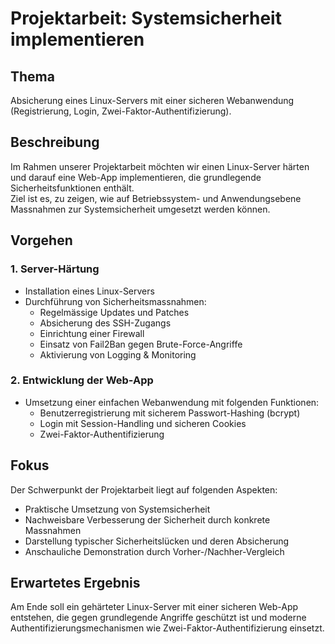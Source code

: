 # Projektarbeit: Systemsicherheit implementieren

## Thema
Absicherung eines Linux-Servers mit einer sicheren Webanwendung (Registrierung, Login, Zwei-Faktor-Authentifizierung).

## Beschreibung
Im Rahmen unserer Projektarbeit möchten wir einen Linux-Server härten und darauf eine Web-App implementieren, die grundlegende Sicherheitsfunktionen enthält.  
Ziel ist es, zu zeigen, wie auf Betriebssystem- und Anwendungsebene Massnahmen zur Systemsicherheit umgesetzt werden können.  

## Vorgehen

### 1. Server-Härtung
- Installation eines Linux-Servers  
- Durchführung von Sicherheitsmassnahmen:  
  - Regelmässige Updates und Patches  
  - Absicherung des SSH-Zugangs  
  - Einrichtung einer Firewall
  - Einsatz von Fail2Ban gegen Brute-Force-Angriffe  
  - Aktivierung von Logging & Monitoring  

### 2. Entwicklung der Web-App
- Umsetzung einer einfachen Webanwendung mit folgenden Funktionen:  
  - Benutzerregistrierung mit sicherem Passwort-Hashing (bcrypt)  
  - Login mit Session-Handling und sicheren Cookies  
  - Zwei-Faktor-Authentifizierung

## Fokus
Der Schwerpunkt der Projektarbeit liegt auf folgenden Aspekten:  
- Praktische Umsetzung von Systemsicherheit
- Nachweisbare Verbesserung der Sicherheit durch konkrete Massnahmen  
- Darstellung typischer Sicherheitslücken und deren Absicherung  
- Anschauliche Demonstration durch Vorher-/Nachher-Vergleich  

## Erwartetes Ergebnis
Am Ende soll ein gehärteter Linux-Server mit einer sicheren Web-App entstehen, die gegen grundlegende Angriffe geschützt ist und moderne Authentifizierungsmechanismen wie Zwei-Faktor-Authentifizierung einsetzt.
